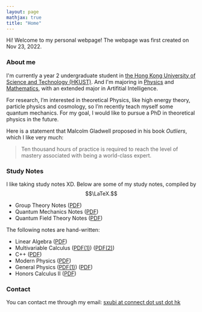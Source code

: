 ```yaml
---
layout: page
mathjax: true
title: "Home"
---
```


Hi! Welcome to my personal webpage! The webpage was first created on Nov 23, 2022.

### About me
I'm currently a year 2 undergraduate student in [the Hong Kong University of Science and Technology (HKUST)](https://hkust.edu.hk). And I'm majoring in [Physics](https://physics.ust.hk/) and [Mathematics](https://www.math.hkust.edu.hk/), with an extended major in Artifitial Intelligence.

For research, I’m interested in theoretical Physics, like high energy theory, particle physics and cosmology, so I’m recently teach myself some quantum mechanics. For my goal, I would like to pursue a PhD in theoretical physics in the future.

Here is a statement that Malcolm Gladwell proposed in his book *Outliers*, which I like very much:
> Ten thousand hours of practice is required to reach the level of mastery associated with being a world-class expert.

### Study Notes
I like taking study notes XD. Below are some of my study notes, compiled by $$\LaTeX.$$
* Group Theory Notes ([PDF](https://sxubi.github.io/Group_Theory_in_Physics.pdf))
* Quantum Mechanics Notes ([PDF](https://sxubi.github.io/Quantum_Mechanics_Notes.pdf))
* Quantum Field Theory Notes ([PDF](https://sxubi.github.io/Quantum_Mechanics_Notes.pdf))

The following notes are hand-written:
* Linear Algebra ([PDF](https://sxubi.github.io/Group_Theory_in_Physics.pdf))
* Multivariable Calculus ([PDF(1)](https://sxubi.github.io/Group_Theory_in_Physics.pdf)) ([PDF(2)](https://sxubi.github.io/Group_Theory_in_Physics.pdf))
* C++ ([PDF](https://sxubi.github.io/Group_Theory_in_Physics.pdf))
* Modern Physics ([PDF](https://sxubi.github.io/Group_Theory_in_Physics.pdf))
* General Physics ([PDF(1)](https://sxubi.github.io/Group_Theory_in_Physics.pdf)) ([PDF](https://sxubi.github.io/Group_Theory_in_Physics.pdf))
* Honors Calculus II ([PDF](https://sxubi.github.io/Group_Theory_in_Physics.pdf))
  

### Contact
You can contact me through my email: <u>sxubi at connect dot ust dot hk</u>

